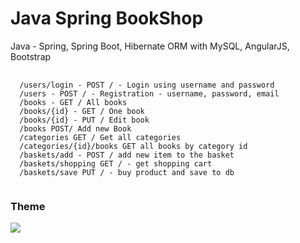 # Java Spring BookShop
<p>Java - Spring, Spring Boot, Hibernate ORM with MySQL, AngularJS, Bootstrap</p>
<pre>
  <code>
  /users/login - POST / - Login using username and password 
  /users - POST / - Registration - username, password, email
  /books - GET / All books
  /books/{id} - GET / One book
  /books/{id} - PUT / Edit book
  /books POST/ Add new Book
  /categories GET / Get all categories
  /categories/{id}/books GET all books by category id
  /baskets/add - POST / add new item to the basket
  /baskets/shopping GET / - get shopping cart
  /baskets/save PUT / - buy product and save to db
  </code>
</pre>

<h3>Theme</h3>
<img src="https://image.ibb.co/ganAvz/screencapture_localhost_8080_2018_08_18_19_43_01.png"/>
